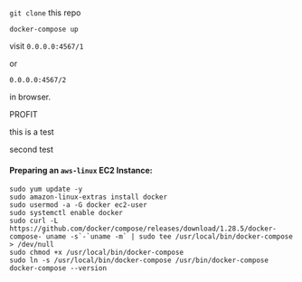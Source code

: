 ###

`git clone` this repo

`docker-compose up`

visit `0.0.0.0:4567/1` 

or

 `0.0.0.0:4567/2`

 in browser.


 PROFIT 

 this is a test

 second test
 
 #### Preparing an `aws-linux` EC2 Instance:
 
 ```
sudo yum update -y
sudo amazon-linux-extras install docker
sudo usermod -a -G docker ec2-user
sudo systemctl enable docker
sudo curl -L https://github.com/docker/compose/releases/download/1.28.5/docker-compose-`uname -s`-`uname -m` | sudo tee /usr/local/bin/docker-compose > /dev/null
sudo chmod +x /usr/local/bin/docker-compose
sudo ln -s /usr/local/bin/docker-compose /usr/bin/docker-compose
docker-compose --version
```
